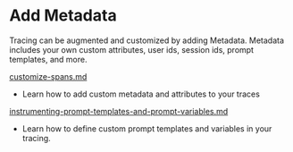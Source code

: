 # Add Metadata

Tracing can be augmented and customized by adding Metadata. Metadata includes your own custom attributes, user ids, session ids, prompt templates, and more.

[customize-spans.md](customize-spans.md "mention")

* Learn how to add custom metadata and attributes to your traces

[instrumenting-prompt-templates-and-prompt-variables.md](instrumenting-prompt-templates-and-prompt-variables.md "mention")

* Learn how to define custom prompt templates and variables in your tracing.
